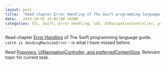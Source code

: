 ```yaml
---
layout: post
title:  "Read chapter Error Handling of The Swift programming language guide"
date:   2019-10-02 19:02:00 +0200
categories: TIL, Swift, Error Handling, iOS, UINavigationController, preferredContentSize
---
```

Read chapter [Error Handling](https://docs.swift.org/swift-book/LanguageGuide/ErrorHandling.html) of The Swift programming language guide. `catch is VendingMachineError` - is what I have missed before.

Read [Popovers, UINavigationController, and preferredContentSize](https://noahgilmore.com/blog/popover-uinavigationcontroller-preferredcontentsize/). Relevant topic for current task.
